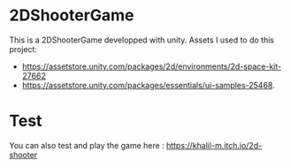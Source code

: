 # 2DShooterGame
This is a 2DShooterGame developped with unity. 
Assets I used to do this project:
- https://assetstore.unity.com/packages/2d/environments/2d-space-kit-27662 
- https://assetstore.unity.com/packages/essentials/ui-samples-25468. 
# Test
You can also test and play the game here : https://khalil-m.itch.io/2d-shooter
